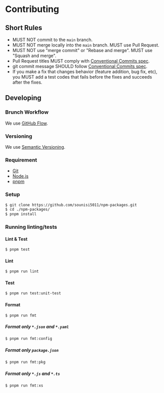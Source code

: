 # Contributing

## Short Rules

* MUST NOT commit to the `main` branch.
* MUST NOT merge locally into the `main` branch. MUST use Pull Request.
* MUST NOT use "merge commit" or "Rebase and merge". MUST use "Squash and merge".
* Pull Request titles MUST comply with [Conventional Commits spec].
* git commit message SHOULD follow [Conventional Commits spec].
* If you make a fix that changes behavior (feature addition, bug fix, etc), you MUST add a test codes that fails before the fixes and succeeds after the fixes.

[Conventional Commits spec]: https://www.conventionalcommits.org/

## Developing

### Brunch Workflow

We use [GitHub Flow](https://guides.github.com/introduction/flow/).

### Versioning

We use [Semantic Versioning](https://semver.org/).

### Requirement

- [Git](https://git-scm.com/)
- [Node.js](https://nodejs.org/)
- [pnpm](https://pnpm.js.org/)

### Setup

```sh
$ git clone https://github.com/sounisi5011/npm-packages.git
$ cd ./npm-packages/
$ pnpm install
```

### Running linting/tests

#### Lint & Test

```sh
$ pnpm test
```

#### Lint

```sh
$ pnpm run lint
```

#### Test

```sh
$ pnpm run test:unit-test
```

#### Format

```sh
$ pnpm run fmt
```

##### Format only `*.json` and `*.yaml`

```sh
$ pnpm run fmt:config
```

##### Format only `package.json`

```sh
$ pnpm run fmt:pkg
```

##### Format only `*.js` and `*.ts`

```sh
$ pnpm run fmt:xs
```
